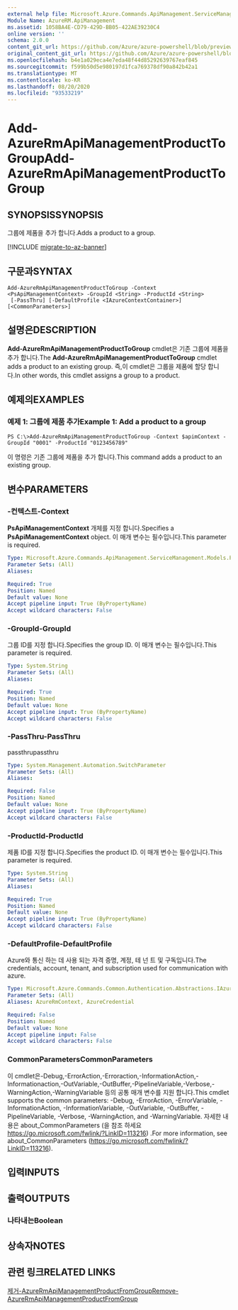 ```yaml
---
external help file: Microsoft.Azure.Commands.ApiManagement.ServiceManagement.dll-Help.xml
Module Name: AzureRM.ApiManagement
ms.assetid: 1058BA4E-CD79-429D-BB05-422AE39230C4
online version: ''
schema: 2.0.0
content_git_url: https://github.com/Azure/azure-powershell/blob/preview/src/ResourceManager/ApiManagement/Commands.ApiManagement/help/Add-AzureRmApiManagementProductToGroup.md
original_content_git_url: https://github.com/Azure/azure-powershell/blob/preview/src/ResourceManager/ApiManagement/Commands.ApiManagement/help/Add-AzureRmApiManagementProductToGroup.md
ms.openlocfilehash: b4e1a029eca4e7eda48f44d85292639767eaf845
ms.sourcegitcommit: f599b50d5e980197d1fca769378df90a842b42a1
ms.translationtype: MT
ms.contentlocale: ko-KR
ms.lasthandoff: 08/20/2020
ms.locfileid: "93533219"
---
```

# <span data-ttu-id="fadd5-101">Add-AzureRmApiManagementProductToGroup</span><span class="sxs-lookup"><span data-stu-id="fadd5-101">Add-AzureRmApiManagementProductToGroup</span></span>

## <span data-ttu-id="fadd5-102">SYNOPSIS</span><span class="sxs-lookup"><span data-stu-id="fadd5-102">SYNOPSIS</span></span>
<span data-ttu-id="fadd5-103">그룹에 제품을 추가 합니다.</span><span class="sxs-lookup"><span data-stu-id="fadd5-103">Adds a product to a group.</span></span>

[!INCLUDE [migrate-to-az-banner](../../includes/migrate-to-az-banner.md)]

## <span data-ttu-id="fadd5-104">구문과</span><span class="sxs-lookup"><span data-stu-id="fadd5-104">SYNTAX</span></span>

```
Add-AzureRmApiManagementProductToGroup -Context <PsApiManagementContext> -GroupId <String> -ProductId <String>
 [-PassThru] [-DefaultProfile <IAzureContextContainer>] [<CommonParameters>]
```

## <span data-ttu-id="fadd5-105">설명은</span><span class="sxs-lookup"><span data-stu-id="fadd5-105">DESCRIPTION</span></span>
<span data-ttu-id="fadd5-106">**Add-AzureRmApiManagementProductToGroup** cmdlet은 기존 그룹에 제품을 추가 합니다.</span><span class="sxs-lookup"><span data-stu-id="fadd5-106">The **Add-AzureRmApiManagementProductToGroup** cmdlet adds a product to an existing group.</span></span>
<span data-ttu-id="fadd5-107">즉,이 cmdlet은 그룹을 제품에 할당 합니다.</span><span class="sxs-lookup"><span data-stu-id="fadd5-107">In other words, this cmdlet assigns a group to a product.</span></span>

## <span data-ttu-id="fadd5-108">예제의</span><span class="sxs-lookup"><span data-stu-id="fadd5-108">EXAMPLES</span></span>

### <span data-ttu-id="fadd5-109">예제 1: 그룹에 제품 추가</span><span class="sxs-lookup"><span data-stu-id="fadd5-109">Example 1: Add a product to a group</span></span>
```
PS C:\>Add-AzureRmApiManagementProductToGroup -Context $apimContext -GroupId "0001" -ProductId "0123456789"
```

<span data-ttu-id="fadd5-110">이 명령은 기존 그룹에 제품을 추가 합니다.</span><span class="sxs-lookup"><span data-stu-id="fadd5-110">This command adds a product to an existing group.</span></span>

## <span data-ttu-id="fadd5-111">변수</span><span class="sxs-lookup"><span data-stu-id="fadd5-111">PARAMETERS</span></span>

### <span data-ttu-id="fadd5-112">-컨텍스트</span><span class="sxs-lookup"><span data-stu-id="fadd5-112">-Context</span></span>
<span data-ttu-id="fadd5-113">**PsApiManagementContext** 개체를 지정 합니다.</span><span class="sxs-lookup"><span data-stu-id="fadd5-113">Specifies a **PsApiManagementContext** object.</span></span>
<span data-ttu-id="fadd5-114">이 매개 변수는 필수입니다.</span><span class="sxs-lookup"><span data-stu-id="fadd5-114">This parameter is required.</span></span>

```yaml
Type: Microsoft.Azure.Commands.ApiManagement.ServiceManagement.Models.PsApiManagementContext
Parameter Sets: (All)
Aliases: 

Required: True
Position: Named
Default value: None
Accept pipeline input: True (ByPropertyName)
Accept wildcard characters: False
```

### <span data-ttu-id="fadd5-115">-GroupId</span><span class="sxs-lookup"><span data-stu-id="fadd5-115">-GroupId</span></span>
<span data-ttu-id="fadd5-116">그룹 ID를 지정 합니다.</span><span class="sxs-lookup"><span data-stu-id="fadd5-116">Specifies the group ID.</span></span>
<span data-ttu-id="fadd5-117">이 매개 변수는 필수입니다.</span><span class="sxs-lookup"><span data-stu-id="fadd5-117">This parameter is required.</span></span>

```yaml
Type: System.String
Parameter Sets: (All)
Aliases: 

Required: True
Position: Named
Default value: None
Accept pipeline input: True (ByPropertyName)
Accept wildcard characters: False
```

### <span data-ttu-id="fadd5-118">-PassThru</span><span class="sxs-lookup"><span data-stu-id="fadd5-118">-PassThru</span></span>
<span data-ttu-id="fadd5-119">passthru</span><span class="sxs-lookup"><span data-stu-id="fadd5-119">passthru</span></span>

```yaml
Type: System.Management.Automation.SwitchParameter
Parameter Sets: (All)
Aliases: 

Required: False
Position: Named
Default value: None
Accept pipeline input: True (ByPropertyName)
Accept wildcard characters: False
```

### <span data-ttu-id="fadd5-120">-ProductId</span><span class="sxs-lookup"><span data-stu-id="fadd5-120">-ProductId</span></span>
<span data-ttu-id="fadd5-121">제품 ID를 지정 합니다.</span><span class="sxs-lookup"><span data-stu-id="fadd5-121">Specifies the product ID.</span></span>
<span data-ttu-id="fadd5-122">이 매개 변수는 필수입니다.</span><span class="sxs-lookup"><span data-stu-id="fadd5-122">This parameter is required.</span></span>

```yaml
Type: System.String
Parameter Sets: (All)
Aliases: 

Required: True
Position: Named
Default value: None
Accept pipeline input: True (ByPropertyName)
Accept wildcard characters: False
```

### <span data-ttu-id="fadd5-123">-DefaultProfile</span><span class="sxs-lookup"><span data-stu-id="fadd5-123">-DefaultProfile</span></span>
<span data-ttu-id="fadd5-124">Azure와 통신 하는 데 사용 되는 자격 증명, 계정, 테 넌 트 및 구독입니다.</span><span class="sxs-lookup"><span data-stu-id="fadd5-124">The credentials, account, tenant, and subscription used for communication with azure.</span></span>

```yaml
Type: Microsoft.Azure.Commands.Common.Authentication.Abstractions.IAzureContextContainer
Parameter Sets: (All)
Aliases: AzureRmContext, AzureCredential

Required: False
Position: Named
Default value: None
Accept pipeline input: False
Accept wildcard characters: False
```

### <span data-ttu-id="fadd5-125">CommonParameters</span><span class="sxs-lookup"><span data-stu-id="fadd5-125">CommonParameters</span></span>
<span data-ttu-id="fadd5-126">이 cmdlet은-Debug,-ErrorAction,-Erroraction,-InformationAction,-Informationaction,-OutVariable,-OutBuffer,-PipelineVariable,-Verbose,-WarningAction,-WarningVariable 등의 공통 매개 변수를 지원 합니다.</span><span class="sxs-lookup"><span data-stu-id="fadd5-126">This cmdlet supports the common parameters: -Debug, -ErrorAction, -ErrorVariable, -InformationAction, -InformationVariable, -OutVariable, -OutBuffer, -PipelineVariable, -Verbose, -WarningAction, and -WarningVariable.</span></span> <span data-ttu-id="fadd5-127">자세한 내용은 about_CommonParameters (을 참조 하세요 https://go.microsoft.com/fwlink/?LinkID=113216) .</span><span class="sxs-lookup"><span data-stu-id="fadd5-127">For more information, see about_CommonParameters (https://go.microsoft.com/fwlink/?LinkID=113216).</span></span>

## <span data-ttu-id="fadd5-128">입력</span><span class="sxs-lookup"><span data-stu-id="fadd5-128">INPUTS</span></span>

## <span data-ttu-id="fadd5-129">출력</span><span class="sxs-lookup"><span data-stu-id="fadd5-129">OUTPUTS</span></span>

### <span data-ttu-id="fadd5-130">나타내는</span><span class="sxs-lookup"><span data-stu-id="fadd5-130">Boolean</span></span>

## <span data-ttu-id="fadd5-131">상속자</span><span class="sxs-lookup"><span data-stu-id="fadd5-131">NOTES</span></span>

## <span data-ttu-id="fadd5-132">관련 링크</span><span class="sxs-lookup"><span data-stu-id="fadd5-132">RELATED LINKS</span></span>

[<span data-ttu-id="fadd5-133">제거-AzureRmApiManagementProductFromGroup</span><span class="sxs-lookup"><span data-stu-id="fadd5-133">Remove-AzureRmApiManagementProductFromGroup</span></span>](./Remove-AzureRmApiManagementProductFromGroup.md)


